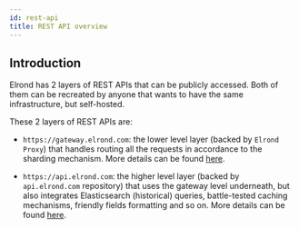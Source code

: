 ```yaml
---
id: rest-api
title: REST API overview
---
```


## Introduction

Elrond has 2 layers of REST APIs that can be publicly accessed. Both of them can be recreated by anyone that
wants to have the same infrastructure, but self-hosted.

These 2 layers of REST APIs are:
- `https://gateway.elrond.com`: the lower level layer (backed by `Elrond Proxy`) that handles routing all the requests in accordance to
  the sharding mechanism. More details can be found [here](/sdk-and-tools/rest-api/gateway-overview).

- `https://api.elrond.com`: the higher level layer (backed by `api.elrond.com` repository) that uses the gateway level underneath,
  but also integrates Elasticsearch (historical) queries, battle-tested caching mechanisms, friendly fields formatting and so on. More details
  can be found [here](/sdk-and-tools/rest-api/api-elrond-com).